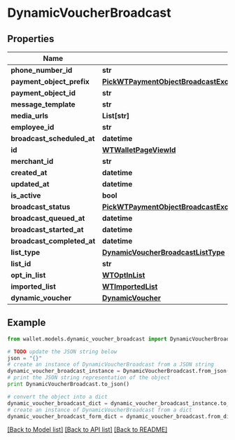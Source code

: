 # DynamicVoucherBroadcast


## Properties

Name | Type | Description | Notes
------------ | ------------- | ------------- | -------------
**phone_number_id** | **str** |  | 
**payment_object_prefix** | [**PickWTPaymentObjectBroadcastExcludeKeyofWTPaymentObjectBroadcastListTypeOrListIDPaymentObjectPrefix**](PickWTPaymentObjectBroadcastExcludeKeyofWTPaymentObjectBroadcastListTypeOrListIDPaymentObjectPrefix.md) |  | 
**payment_object_id** | **str** |  | 
**message_template** | **str** |  | 
**media_urls** | **List[str]** |  | 
**employee_id** | **str** |  | 
**broadcast_scheduled_at** | **datetime** |  | 
**id** | [**WTWalletPageViewId**](WTWalletPageViewId.md) |  | 
**merchant_id** | **str** |  | 
**created_at** | **datetime** |  | 
**updated_at** | **datetime** |  | 
**is_active** | **bool** |  | 
**broadcast_status** | [**PickWTPaymentObjectBroadcastExcludeKeyofWTPaymentObjectBroadcastListTypeOrListIDBroadcastStatus**](PickWTPaymentObjectBroadcastExcludeKeyofWTPaymentObjectBroadcastListTypeOrListIDBroadcastStatus.md) |  | 
**broadcast_queued_at** | **datetime** |  | 
**broadcast_started_at** | **datetime** |  | 
**broadcast_completed_at** | **datetime** |  | 
**list_type** | [**DynamicVoucherBroadcastListType**](DynamicVoucherBroadcastListType.md) |  | 
**list_id** | **str** |  | 
**opt_in_list** | [**WTOptInList**](WTOptInList.md) |  | [optional] 
**imported_list** | [**WTImportedList**](WTImportedList.md) |  | [optional] 
**dynamic_voucher** | [**DynamicVoucher**](DynamicVoucher.md) |  | 

## Example

```python
from wallet.models.dynamic_voucher_broadcast import DynamicVoucherBroadcast

# TODO update the JSON string below
json = "{}"
# create an instance of DynamicVoucherBroadcast from a JSON string
dynamic_voucher_broadcast_instance = DynamicVoucherBroadcast.from_json(json)
# print the JSON string representation of the object
print DynamicVoucherBroadcast.to_json()

# convert the object into a dict
dynamic_voucher_broadcast_dict = dynamic_voucher_broadcast_instance.to_dict()
# create an instance of DynamicVoucherBroadcast from a dict
dynamic_voucher_broadcast_form_dict = dynamic_voucher_broadcast.from_dict(dynamic_voucher_broadcast_dict)
```
[[Back to Model list]](../README.md#documentation-for-models) [[Back to API list]](../README.md#documentation-for-api-endpoints) [[Back to README]](../README.md)



